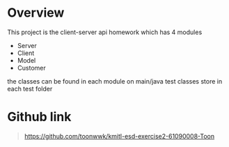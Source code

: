 # Overview
This project is the client-server api homework which has 4 modules
- Server 
- Client 
- Model 
- Customer 

the classes can be found in each module on main/java 
test classes store in each test folder

# Github link
> https://github.com/toonwwk/kmitl-esd-exercise2-61090008-Toon
